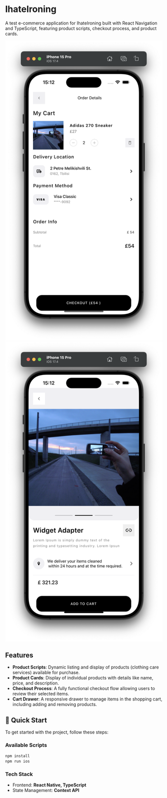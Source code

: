 # IhateIroning

A test e-commerce application for IhateIroning built with React Navigation and TypeScript, featuring product scripts, checkout process, and product cards.


![alt text](https://github.com/ainkhm/ihateironing/blob/main/.github/cover_1.png?raw=true)
![alt text](https://github.com/ainkhm/ihateironing/blob/main/.github/cover_2.png?raw=true)

## Features
- **Product Scripts**: Dynamic listing and display of products (clothing care services) available for purchase.
- **Product Cards**: Display of individual products with details like name, price, and description.
- **Checkout Process**: A fully functional checkout flow allowing users to review their selected items.
- **Cart Drawer**: A responsive drawer to manage items in the shopping cart, including adding and removing products.

## 🚀 Quick Start
To get started with the project, follow these steps:


### Available Scripts
```sh
npm install
npm run ios
```

### Tech Stack
- Frontend: **React Native, TypeScript**
- State Management: **Context API**
